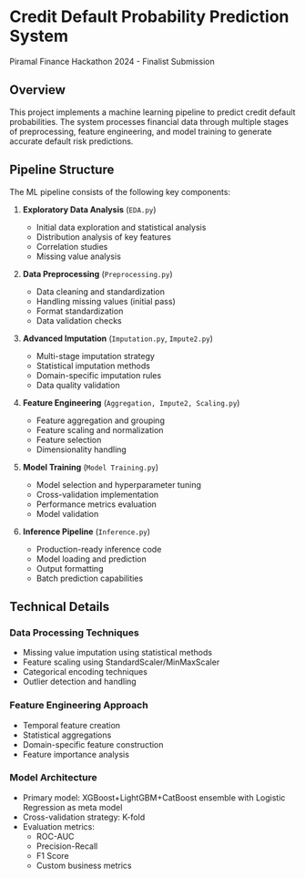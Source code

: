 # Credit Default Probability Prediction System
Piramal Finance Hackathon 2024 - Finalist Submission

## Overview
This project implements a machine learning pipeline to predict credit default probabilities. The system processes financial data through multiple stages of preprocessing, feature engineering, and model training to generate accurate default risk predictions.

## Pipeline Structure

The ML pipeline consists of the following key components:

1. **Exploratory Data Analysis** (`EDA.py`)
   - Initial data exploration and statistical analysis
   - Distribution analysis of key features
   - Correlation studies
   - Missing value analysis

2. **Data Preprocessing** (`Preprocessing.py`)
   - Data cleaning and standardization
   - Handling missing values (initial pass)
   - Format standardization
   - Data validation checks

3. **Advanced Imputation** (`Imputation.py`, `Impute2.py`)
   - Multi-stage imputation strategy
   - Statistical imputation methods
   - Domain-specific imputation rules
   - Data quality validation

4. **Feature Engineering** (`Aggregation, Impute2, Scaling.py`)
   - Feature aggregation and grouping
   - Feature scaling and normalization
   - Feature selection
   - Dimensionality handling

5. **Model Training** (`Model Training.py`)
   - Model selection and hyperparameter tuning
   - Cross-validation implementation
   - Performance metrics evaluation
   - Model validation

6. **Inference Pipeline** (`Inference.py`)
   - Production-ready inference code
   - Model loading and prediction
   - Output formatting
   - Batch prediction capabilities

## Technical Details

### Data Processing Techniques
- Missing value imputation using statistical methods
- Feature scaling using StandardScaler/MinMaxScaler
- Categorical encoding techniques
- Outlier detection and handling

### Feature Engineering Approach
- Temporal feature creation
- Statistical aggregations
- Domain-specific feature construction
- Feature importance analysis

### Model Architecture
- Primary model: XGBoost+LightGBM+CatBoost ensemble with Logistic Regression as meta model
- Cross-validation strategy: K-fold
- Evaluation metrics:
  - ROC-AUC
  - Precision-Recall
  - F1 Score
  - Custom business metrics